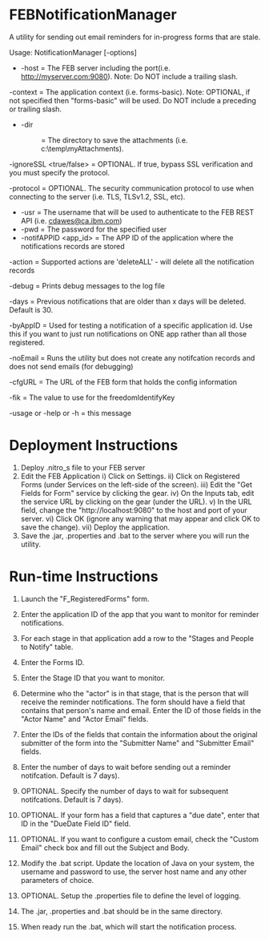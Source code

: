 # FEBNotificationManager
A utility for sending out email reminders for in-progress forms that are stale.

Usage: NotificationManager [-options]

* -host <host> = The FEB server including the port(i.e. http://myserver.com:9080). Note: Do NOT include a trailing slash.

-context <context> = The application context (i.e. forms-basic). Note: OPTIONAL, if not specified then "forms-basic" will be used.  Do NOT include a preceding or trailing slash.
* -dir <dir> = The directory to save the attachments (i.e. c:\temp\myAttachments).

-ignoreSSL <true/false> = OPTIONAL. If true, bypass SSL verification and you must specify the protocol.

-protocol <protocol> = OPTIONAL. The security communication protocol to use when connecting to the server (i.e. TLS, TLSv1.2, SSL, etc).
* -usr <user> = The username that will be used to authenticate to the FEB REST API (i.e. cdawes@ca.ibm.com)
* -pwd <pwd> = The password for the specified user
* -notifAPPID <app_id> = The APP ID of the application where the notifications records are stored

-action <action> = Supported actions are 'deleteALL' - will delete all the notification records

-debug = Prints debug messages to the log file

-days = Previous notifications that are older than x days will be deleted. Default is 30.

-byAppID = Used for testing a notification of a specific application id.  Use this if you want to just run notifications on ONE app rather than all those registered.

-noEmail = Runs the utility but does not create any notifcation records and does not send emails (for debugging)

-cfgURL = The URL of the FEB form that holds the config information

-fik = The value to use for the freedomIdentifyKey

-usage or -help or -h = this message


# Deployment Instructions
1. Deploy .nitro_s file to your FEB server
2. Edit the FEB Application
  i) Click on Settings.
  ii) Click on Registered Forms (under Services on the left-side of the screen).
  iii) Edit the "Get Fields for Form" service by clicking the gear.
  iv) On the Inputs tab, edit the service URL by clicking on the gear (under the URL).
  v) In the URL field, change the "http://localhost:9080" to the host and port of your server.
  vi) Click OK (ignore any warning that may appear and click OK to save the change).
  vii) Deploy the application.
3. Save the .jar, .properties and .bat to the server where you will run the utility.

# Run-time Instructions
1. Launch the "F_RegisteredForms" form.
2. Enter the application ID of the app that you want to monitor for reminder notifications.
3. For each stage in that application add a row to the "Stages and People to Notify" table.
4. Enter the Forms ID.

5. Enter the Stage ID that you want to monitor.  
6. Determine who the "actor" is in that stage, that is the person that will receive the reminder notifications.  The form should have a field that contains that person's name and email.  Enter the ID of those fields in the "Actor Name" and "Actor Email" fields.
7. Enter the IDs of the fields that contain the information about the original submitter of the form into the "Submitter Name" and "Submitter Email" fields.
8. Enter the number of days to wait before sending out a reminder notifcation. Default is 7 days).
9. OPTIONAL. Specify the number of days to wait for subsequent notifcations. Default is 7 days).
10. OPTIONAL.  If your form has a field that captures a "due date", enter that ID in the "DueDate Field ID" field.
11. OPTIONAL.  If you want to configure a custom email, check the "Custom Email" check box and fill out the Subject and Body.
12. Modify the .bat script. Update the location of Java on your system, the username and password to use, the server host name and any other parameters of choice.
13. OPTIONAL. Setup the .properties file to define the level of logging.
14. The .jar, .properties and .bat should be in the same directory.
15. When ready run the .bat, which will start the notification process.
